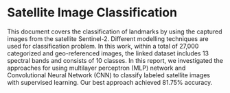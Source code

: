 # Satellite Image Classification

This document covers the classification of landmarks by using the captured images from the satellite Sentinel-2. Different modelling techniques are used for classification problem. In this work, within a total of 27,000 categorized and geo-referenced images, the linked dataset includes 13 spectral bands and consists of 10 classes. In this report, we investigated the approaches for using multilayer perceptron (MLP) network and Convolutional Neural Network (CNN) to classify labeled satellite images with supervised learning. Our best approach achieved 81.75% accuracy.
